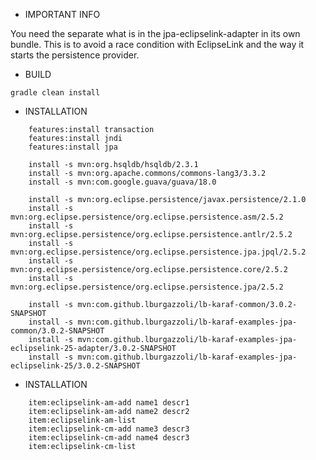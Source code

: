 
- IMPORTANT INFO

You need the separate what is in the jpa-eclipselink-adapter in its own bundle. 
This is to avoid a race condition with EclipseLink and the way it starts the persistence provider.

- BUILD


```
gradle clean install

```

- INSTALLATION

```
    features:install transaction
    features:install jndi
    features:install jpa

    install -s mvn:org.hsqldb/hsqldb/2.3.1
    install -s mvn:org.apache.commons/commons-lang3/3.3.2
    install -s mvn:com.google.guava/guava/18.0
    
    install -s mvn:org.eclipse.persistence/javax.persistence/2.1.0
    install -s mvn:org.eclipse.persistence/org.eclipse.persistence.asm/2.5.2
    install -s mvn:org.eclipse.persistence/org.eclipse.persistence.antlr/2.5.2
    install -s mvn:org.eclipse.persistence/org.eclipse.persistence.jpa.jpql/2.5.2
    install -s mvn:org.eclipse.persistence/org.eclipse.persistence.core/2.5.2
    install -s mvn:org.eclipse.persistence/org.eclipse.persistence.jpa/2.5.2
    
    install -s mvn:com.github.lburgazzoli/lb-karaf-common/3.0.2-SNAPSHOT
    install -s mvn:com.github.lburgazzoli/lb-karaf-examples-jpa-common/3.0.2-SNAPSHOT
    install -s mvn:com.github.lburgazzoli/lb-karaf-examples-jpa-eclipselink-25-adapter/3.0.2-SNAPSHOT
    install -s mvn:com.github.lburgazzoli/lb-karaf-examples-jpa-eclipselink-25/3.0.2-SNAPSHOT
```

- INSTALLATION

```
    item:eclipselink-am-add name1 descr1
    item:eclipselink-am-add name2 descr2
    item:eclipselink-am-list
    item:eclipselink-cm-add name3 descr3
    item:eclipselink-cm-add name4 descr3
    item:eclipselink-cm-list
```
